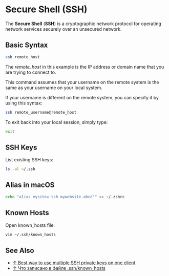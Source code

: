 # Secure Shell (SSH)

The **Secure Shell** (**SSH**) is a cryptographic network protocol for operating network services securely over an unsecured network.

## Basic Syntax

```bash
ssh remote_host
```

The *remote_host* in this example is the IP address or domain name that you are trying to connect to.

This command assumes that your username on the remote system is the same as your username on your local system.

If your username is different on the remote system, you can specify it by using this syntax:

```bash
ssh remote_username@remote_host
```

To exit back into your local session, simply type:

```bash
exit
```

## SSH Keys

List existing SSH keys:

```bash
ls -al ~/.ssh
```

## Alias in macOS

```bash
echo "alias mysite='ssh mywebsite.abcd'" >> ~/.zshrc
```


## Known Hosts

Open known_hosts file:

```bash
vim ~/.ssh/known_hosts
```

## See Also

* [↑ Best way to use multiple SSH private keys on one client](https://stackoverflow.com/questions/2419566/best-way-to-use-multiple-ssh-private-keys-on-one-client)
* [↑ Что записано в файле .ssh/known_hosts](https://habr.com/ru/post/421477/)
